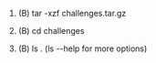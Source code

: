 

1. (B)
tar -xzf challenges.tar.gz 

2. (B)
cd challenges

3. (B)
ls . (ls --help for more options)